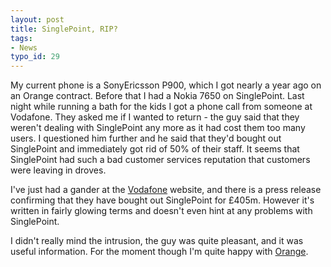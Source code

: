 ```yaml
---
layout: post
title: SinglePoint, RIP?
tags:
- News
typo_id: 29
---
```

My current phone is a SonyEricsson P900, which I got nearly a year ago on an Orange contract.  Before that I had a Nokia 7650 on SinglePoint.  Last night while running a bath for the kids I got a phone call from someone at Vodafone.  They asked me if I wanted to return - the guy said that they weren't dealing with SinglePoint any more as it had cost them too many users.  I questioned him further and he said that they'd bought out SinglePoint and immediately got rid of 50% of their staff.  It seems that SinglePoint had such a bad customer services reputation that customers were leaving in droves.

I've just had a gander at the [Vodafone](https://www.vodafone.com/) website, and there is a press release confirming that they have bought out SinglePoint for &pound;405m.  However it's written in fairly glowing terms and doesn't even hint at any problems with SinglePoint.

I didn't really mind the intrusion, the guy was quite pleasant, and it was useful information.  For the moment though I'm quite happy with [Orange](https://en.wikipedia.org/wiki/Orange_UK).

